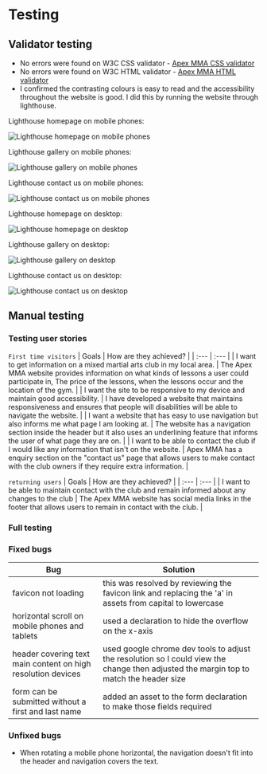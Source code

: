 # Testing
## Validator testing
* No errors were found on W3C CSS validator - [Apex MMA CSS validator](https://jigsaw.w3.org/css-validator/validator?uri=https%3A%2F%2Fregan-boreland.github.io%2FApexMMA%2F&profile=css3svg&usermedium=all&warning=1&vextwarning=&lang=en)
* No errors were found on W3C HTML validator - [Apex MMA HTML validator](https://regan-boreland.github.io/ApexMMA/)
* I confirmed the contrasting colours is easy to read and the accessibility throughout the website is good. I did this by running the website through lighthouse.

Lighthouse homepage on mobile phones:

![Lighthouse homepage on mobile phones](assets/images/testing-images/ApexMMA%20home%20(mobile).png)

Lighthouse gallery on mobile phones:

![Lighthouse gallery on mobile phones](assets/images/testing-images/ApexMMA%20gallery%20(mobile).png)

Lighthouse contact us on mobile phones:

![Lighthouse contact us on mobile phones](assets/images/testing-images/ApexMMA%20contact%20us%20(mobile).png)

Lighthouse homepage on desktop:

![Lighthouse homepage on desktop](assets/images/testing-images/ApexMMA%20home%20(desktop).png)

Lighthouse gallery on desktop:

![Lighthouse gallery on desktop](assets/images/testing-images/ApexMMA%20gallery%20(desktop).png)

Lighthouse contact us on desktop:

![Lighthouse contact us on desktop](assets/images/testing-images/ApexMMA%20contact%20us%20(desktop).png)


## Manual testing

### Testing user stories
`First time visitors`
| Goals | How are they achieved? |
| :--- | :--- |
| I want to get information on a mixed martial arts club in my local area. | The Apex MMA website provides information on what kinds of lessons a user could participate in, The price of the lessons, when the lessons occur and the location of the gym. |
| I want the site to be responsive to my device and maintain good accessibility. | I have developed a website that maintains responsiveness and ensures that people will disabilities will be able to navigate the website. |
| I want a website that has easy to use navigation but also informs me what page I am looking at. | The website has a navigation section inside the header but it also uses an underlining feature that informs the user of what page they are on.  |
| I want to be able to contact the club if I would like any information that isn't on the website. | Apex MMA has a enquiry section on the "contact us" page that allows users to make contact with the club owners if they require extra information. |

`returning users`
| Goals | How are they achieved? |
| :--- | :--- |
| I want to be able to maintain contact with the club and remain informed about any changes to the club | The Apex MMA website has social media links in the footer that allows users to remain in contact with the club. | 


### Full testing

### Fixed bugs
| Bug | Solution |
| ---| ---|
| favicon not loading | this was resolved by reviewing the favicon link and replacing the 'a' in assets from capital to lowercase |
| horizontal scroll on mobile phones and tablets | used a declaration to hide the overflow on the x-axis |
| header covering text main content on high resolution devices | used google chrome dev tools to adjust the resolution so I could view the change then adjusted the margin top to match the header size |
| form can be submitted without a first and last name | added an asset to the form declaration to make those fields required |

### Unfixed bugs 
* When rotating a mobile phone horizontal, the navigation doesn't fit into the header and navigation covers the text.
